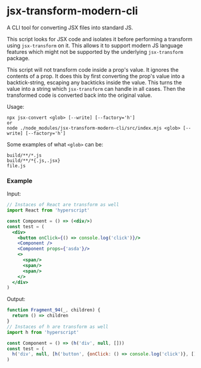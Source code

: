# jsx-transform-modern-cli

A CLI tool for converting JSX files into standard JS.

This script looks for JSX code and isolates it before performing a transform using `jsx-transform` on it. This allows it to support modern JS language features which might not be supported by the underlying `jsx-transform` package.

This script will not transform code inside a prop's value. It ignores the contents of a prop. It does this by first converting the prop's value into a backtick-string, escaping any backticks inside the value. This turns the value into a string which `jsx-transform` can handle in all cases. Then the transformed code is converted back into the original value.

Usage:

```
npx jsx-convert <glob> [--write] [--factory='h']
or
node ./node_modules/jsx-transform-modern-cli/src/index.mjs <glob> [--write] [--factory='h']
```

Some examples of what `<glob>` can be:
```
build/**/*.js
build/**/*{.js,.jsx}
file.js
```

### Example

Input:

```jsx
// Instaces of React are transform as well
import React from 'hyperscript'

const Component = () => (<div/>)
const test = (
  <div>
    <button onClick={() => console.log('click')}/>
    <Component />
    <Component props={'asda'}/>
    <>
      <span/>
      <span/>
      <span/>
    </>
  </div>
)
```

Output:

```js
function Fragment_94(_, children) {
  return () => children
}
// Instaces of h are transform as well
import h from 'hyperscript'

const Component = () => (h('div', null, []))
const test = (
  h('div', null, [h('button', {onClick: () => console.log('click')}, []), Component(null), Component({props: 'asda'}), Fragment_94(h('span', null, []), h('span', null, []), h('span', null, []))])
)
```
